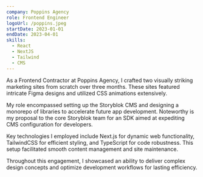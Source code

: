 ```yaml
---
company: Poppins Agency
role: Frontend Engineer
logoUrl: /poppins.jpeg
startDate: 2023-01-01
endDate: 2023-04-01
skills:
  - React
  - NextJS
  - Tailwind
  - CMS
---
```


As a Frontend Contractor at Poppins Agency, I crafted two visually striking marketing sites from scratch over three months. These sites featured intricate Figma designs and utilized CSS animations extensively.

My role encompassed setting up the Storyblok CMS and designing a monorepo of libraries to accelerate future app development. Noteworthy is my proposal to the core Storyblok team for an SDK aimed at expediting CMS configuration for developers.

Key technologies I employed include Next.js for dynamic web functionality, TailwindCSS for efficient styling, and TypeScript for code robustness. This setup facilitated smooth content management and site maintenance.

Throughout this engagement, I showcased an ability to deliver complex design concepts and optimize development workflows for lasting efficiency.
